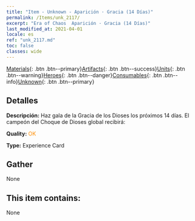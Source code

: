 ```yaml
---
title: "Item - Unknown - Aparición · Gracia (14 Días)"
permalink: /Items/unk_2117/
excerpt: "Era of Chaos  Aparición · Gracia (14 Días)"
last_modified_at: 2021-04-01
locale: es
ref: "unk_2117.md"
toc: false
classes: wide
---
```

 [Materials](/es/Items/){: .btn .btn--primary}[Artifacts](/es/Items/Artifacts/){: .btn .btn--success}[Units](/es/Items/Units/){: .btn .btn--warning}[Heroes](/es/Items/Heroes/){: .btn .btn--danger}[Consumables](/es/Items/Consumables/){: .btn .btn--info}[Unknown](/es/Items/Unknown/){: .btn .btn--primary}

## Detalles
 **Descripción:** Haz gala de la Gracia de los Dioses los próximos 14 días. El campeón del Choque de Dioses global recibirá:

 **Quality:** <span style="color: #FF8C00">OK</span>

 **Type:** Experience Card

## Gather

  None

## This item contains:

  None

